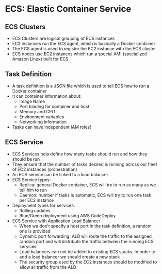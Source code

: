 # ECS: Elastic Container Service

## ECS Clusters

- ECS Clusters are logical grouping of ECS instances
- EC2 instances run the ECS agent, which is basically a Docker container
- The ECS agent is used to register the EC2 instance with the ECS cluster
- ECS nodes use EC2 instances which run a special AMI (specialized Amazon Linux) built for ECS

## Task Definition

- A task definition is a JSON file which is used to tell ECS how to run a Docker container
- It can container information about:
    - Image Name
    - Port binding for container and host
    - Memory and CPU
    - Environment variables
    - Networking information
- Tasks can have independent IAM roles!

## ECS Service

- ECS Services help define how many tasks should run and how they should be run
- They ensure that the number of tasks desired is running across our fleet of EC2 instances (orchestration)
- An ECS service can be linked to a load balancer
- ECS Service types:
    - Replica: general Docker container, ECS will try to run as many as we tell him to run
    - Daemon: number if tasks is automatic, ECS will try to run one task per EC2 instance
- Deployment types for services:
    - Rolling updates
    - Blue/Green deployment using AWS CodeDeploy
- ECS Service with Application Load Balancer
    - When we don't specify a host port in the task definition, a random one is provided
    - Dynamic port forwarding: ALB will route the traffic to the assigned random port and will distribute the traffic between the running ECS services
    - Load balancers can not be added to existing ECS stacks. In order to add a load balancer we should create a new stack
    - The security group used by the EC2 instances should be modified to allow all traffic from the ALB
